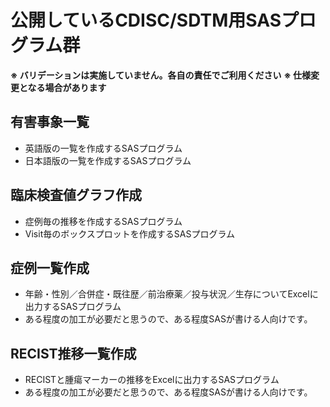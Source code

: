 # 公開しているCDISC/SDTM用SASプログラム群
**※ バリデーションは実施していません。各自の責任でご利用ください**
**※ 仕様変更となる場合があります** 
## 有害事象一覧
- 英語版の一覧を作成するSASプログラム
- 日本語版の一覧を作成するSASプログラム
## 臨床検査値グラフ作成
- 症例毎の推移を作成するSASプログラム
- Visit毎のボックスプロットを作成するSASプログラム
## 症例一覧作成
- 年齢・性別／合併症・既往歴／前治療薬／投与状況／生存についてExcelに出力するSASプログラム
- ある程度の加工が必要だと思うので、ある程度SASが書ける人向けです。
## RECIST推移一覧作成
- RECISTと腫瘍マーカーの推移をExcelに出力するSASプログラム
- ある程度の加工が必要だと思うので、ある程度SASが書ける人向けです。
